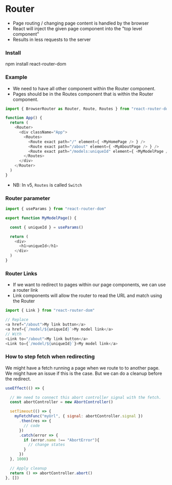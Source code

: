 
# Router
* Page routing / changing page content is handled by the browser
* React will inject the given page component into the "top level component"
* Results in less requests to the server


### Install
npm install react-router-dom


### Example
* We need to have all other component within the Router component.
* Pages should be in the Routes component that is within the Router component.

```js
import { BrowserRouter as Router, Route, Routes } from "react-router-dom"

function App() {
  return (
    <Router>
      <div className="App">
        <Routes>
          <Route exact path="/" element={ <MyHomePage /> } />
          <Route exact path="/about" element={ <MyAboutPage /> } />
          <Route exact path="/models:uniqueId" element={ <MyModelPage /> } />
        </Routes>
      </div>
    </Router>
  )
}
```
* NB: In v5, `Routes` is called `Switch`


### Router parameter
```js
import { useParams } from "react-router-dom"

export function MyModelPage() {

  const { uniqueId } = useParams()

  return (
    <div>
      <h1>uniqueId</h1>
    </div>
  )
}
```


### Router Links
* If we want to redirect to pages within our page components, we can use a router link
* Link components will allow the router to read the URL and match using the Router

```js
import { Link } from "react-router-dom"

// Replace
<a href="/about">My link button</a>
<a href={`/model/${uniqueId}`>My model link</a>
// With
<Link to="/about">My link button</a>
<Link to={`/model/${uniqueId}`}>My model link</a>
```


### How to step fetch when redirecting
We might have a fetch running a page when we route to to another page. We might have an issue if this is the case. But we can do a cleanup before the redirect.

```js
useEffect(() => {

  // We need to connect this abort controller signal with the fetch.
  const abortController = new AbortController()

  setTimeout(() => {
    myFetchFunc("myUrl", { signal: abortController.signal })
      .then(res => {
        // code
      })
      .catch(error => {
        if (error.name !== "AbortError"){
          // change states
        }
      })
  }, 1000)

  // Apply cleanup
  return () => abortController.abort()
}, [])
```
